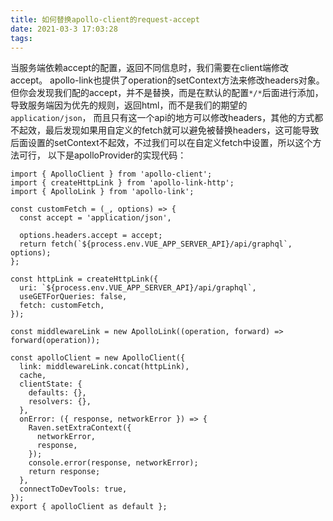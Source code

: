 ```yaml
---
title: 如何替换apollo-client的request-accept
date: 2021-03-3 17:03:28
tags:
---
```


当服务端依赖accept的配置，返回不同信息时，我们需要在client端修改accept。
apollo-link也提供了operation的setContext方法来修改headers对象。
但你会发现我们配的accept，并不是替换，而是在默认的配置`*/*`后面进行添加，导致服务端因为优先的规则，返回html，而不是我们的期望的`application/json`，
而且只有这一个api的地方可以修改headers，其他的方式都不起效，最后发现如果用自定义的fetch就可以避免被替换headers，这可能导致后面设置的setContext不起效，不过我们可以在自定义fetch中设置，所以这个方法可行，
以下是apolloProvider的实现代码：

```
import { ApolloClient } from 'apollo-client';
import { createHttpLink } from 'apollo-link-http';
import { ApolloLink } from 'apollo-link';

const customFetch = (_, options) => {
  const accept = 'application/json',

  options.headers.accept = accept;
  return fetch(`${process.env.VUE_APP_SERVER_API}/api/graphql`, options);
};

const httpLink = createHttpLink({
  uri: `${process.env.VUE_APP_SERVER_API}/api/graphql`,
  useGETForQueries: false,
  fetch: customFetch,
});

const middlewareLink = new ApolloLink((operation, forward) => forward(operation));

const apolloClient = new ApolloClient({
  link: middlewareLink.concat(httpLink),
  cache,
  clientState: {
    defaults: {},
    resolvers: {},
  },
  onError: ({ response, networkError }) => {
    Raven.setExtraContext({
      networkError,
      response,
    });
    console.error(response, networkError);
    return response;
  },
  connectToDevTools: true,
});
export { apolloClient as default };

```